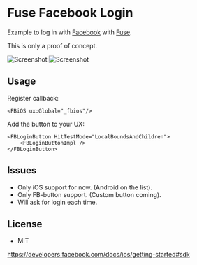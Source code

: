 # Fuse Facebook Login

Example to log in with [Facebook](https://www.facebook.com/) with [Fuse](http://www.fusetools.com/).

This is only a proof of concept.

![Screenshot](https://raw.githubusercontent.com/bolav/fuse-facebook-login/master/LogIn.png)
![Screenshot](https://raw.githubusercontent.com/bolav/fuse-facebook-login/master/LogOut.png)

## Usage

Register callback:

```
<FBiOS ux:Global="_fbios"/>
```

Add the button to your UX:

```
<FBLoginButton HitTestMode="LocalBoundsAndChildren">
	<FBLoginButtonImpl />
</FBLoginButton>
```

## Issues

* Only iOS support for now. (Android on the list).
* Only FB-button support. (Custom button coming).
* Will ask for login each time.

## License

* MIT



https://developers.facebook.com/docs/ios/getting-started#sdk